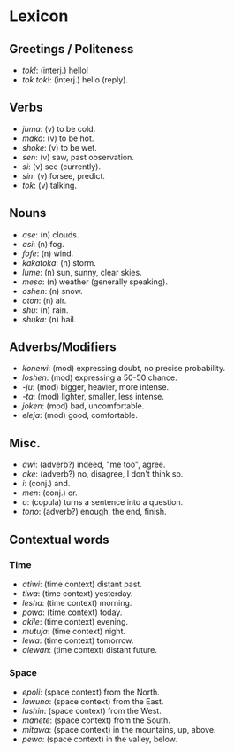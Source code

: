# Lexicon

## Greetings / Politeness

* *tok!*: (interj.) hello!
* *tok tok!*: (interj.) hello (reply).

## Verbs

* *juma*: (v) to be cold.
* *maka*: (v) to be hot.
* *shoke*: (v) to be wet.
* *sen*: (v) saw, past observation.
* *si*: (v) see (currently).
* *sin*: (v) forsee, predict.
* *tok*: (v) talking.

## Nouns

* *ase*: (n) clouds.
* *asi*: (n) fog.
* *fofe*: (n) wind.
* *kakatoka*: (n) storm.
* *lume*: (n) sun, sunny, clear skies.
* *meso*: (n) weather (generally speaking).
* *oshen*: (n) snow.
* *oton*: (n) air.
* *shu*: (n) rain.
* *shuka*: (n) hail.

## Adverbs/Modifiers

* *konewi*: (mod) expressing doubt, no precise probability.
* *loshen*: (mod) expressing a 50-50 chance.
* *-ju*: (mod) bigger, heavier, more intense.
* *-ta*: (mod) lighter, smaller, less intense.
* *joken*: (mod) bad, uncomfortable.
* *eleja*: (mod) good, comfortable.

## Misc.

* *awi*: (adverb?) indeed, "me too", agree.
* *ake*: (adverb?) no, disagree, I don't think so.
* *i*: (conj.) and.
* *men*: (conj.) or.
* *o*: (copula) turns a sentence into a question.
* *tono*: (adverb?) enough, the end, finish.

## Contextual words

### Time

* *atiwi*: (time context) distant past.
* *tiwa*: (time context) yesterday.
* *lesha*: (time context) morning.
* *powa*: (time context) today.
* *akile*: (time context) evening.
* *mutuja*: (time context) night.
* *lewa*: (time context) tomorrow.
* *alewan*: (time context) distant future.

### Space

* *epoli*: (space context) from the North.
* *lawuno*: (space context) from the East.
* *lushin*: (space context) from the West.
* *manete*: (space context) from the South.
* *mitawa*: (space context) in the mountains, up, above.
* *pewo*: (space context) in the valley, below.
